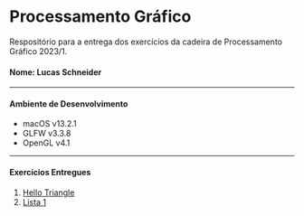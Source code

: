 # Processamento Gráfico

Respositório para a entrega dos exercícios da cadeira de Processamento Gráfico 2023/1.

#### Nome: Lucas Schneider

---------------------------------------------------

#### Ambiente de Desenvolvimento
- macOS v13.2.1
- GLFW v3.3.8
- OpenGL v4.1

---------------------------------------------------

#### Exercícios Entregues

1. [Hello Triangle](https://github.com/1lusca/Processamento-Grafico/tree/main/exercicio1-helloTriangle)
2. [Lista 1](https://github.com/1lusca/Processamento-Grafico/tree/main/lista-1)




